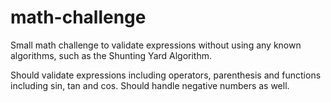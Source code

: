 # math-challenge

Small math challenge to validate expressions without using any known algorithms, such as the Shunting Yard Algorithm.

Should validate expressions including operators, parenthesis and functions including sin, tan and cos. Should handle negative numbers as well.
